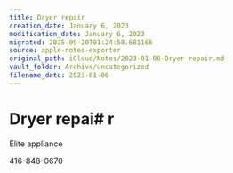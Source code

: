 ```yaml
---
title: Dryer repair
creation_date: January 6, 2023
modification_date: January 6, 2023
migrated: 2025-09-20T01:24:58.681166
source: apple-notes-exporter
original_path: iCloud/Notes/2023-01-06-Dryer repair.md
vault_folder: Archive/uncategorized
filename_date: 2023-01-06
---
```



# Dryer repai# r

Elite appliance

416-848-0670

